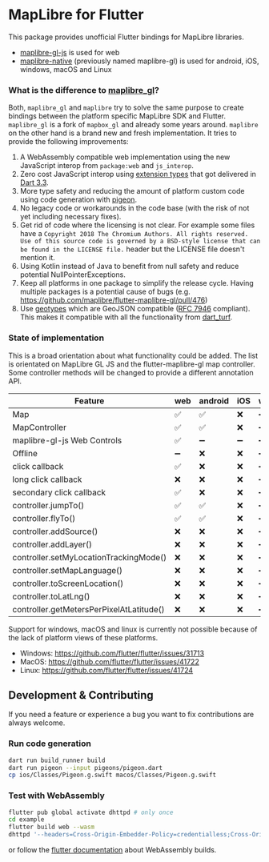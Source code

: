 # MapLibre for Flutter

This package provides unofficial Flutter bindings for MapLibre libraries.

- [maplibre-gl-js](https://github.com/maplibre/maplibre-gl-js) is used for web
- [maplibre-native](https://github.com/maplibre/maplibre-native) (previously
  named maplibre-gl) is used for android, iOS,
  windows, macOS and Linux

### What is the difference to [maplibre_gl](https://pub.dev/packages/maplibre_gl)?

Both, `maplibre_gl` and `maplibre` try to solve the same purpose to create
bindings between the
platform specific MapLibre SDK and Flutter. `maplibre_gl` is a fork
of `mapbox_gl` and already some
years around. `maplibre` on the other hand is a brand new and fresh
implementation. It tries to
provide the following improvements:

1. A WebAssembly compatible web implementation using the new JavaScript interop
   from `package:web`
   and `js_interop`.
2. Zero cost JavaScript interop
   using [extension types](https://dart.dev/language/extension-types)
   that got delivered
   in [Dart 3.3](https://medium.com/dartlang/dart-3-3-325bf2bf6c13).
3. More type safety and reducing the amount of platform custom code using code
   generation with [pigeon](https://pub.dev/packages/pigeon).
4. No legacy code or workarounds in the code base (with the risk of not yet
   including necessary
   fixes).
5. Get rid of code where the licensing is not clear. For example some files
   have
   a `Copyright 2018 The Chromium Authors. All rights reserved. Use of this source code is governed by a BSD-style license that can be found in the LICENSE file.`
   header but the LICENSE file doesn't mention it.
6. Using Kotlin instead of Java to benefit from null safety and reduce potential
   NullPointerExceptions.
7. Keep all platforms in one package to simplify the release cycle. Having
   multiple packages is a potential cause of bugs (e.g.
   https://github.com/maplibre/flutter-maplibre-gl/pull/476)
8. Use [geotypes](https://pub.dev/packages/geotypes) which are
   GeoJSON compatible
   ([RFC 7946](https://datatracker.ietf.org/doc/html/rfc7946) compliant). This
   makes it compatible with all the functionality
   from [dart_turf](https://pub.dev/packages/turf).

### State of implementation

This is a broad orientation about what functionality could be added. The list
is orientated on MapLibre GL JS and the flutter-maplibre-gl map controller.
Some controller methods will be changed to provide a different annotation API.

| Feature                                  | web | android | iOS | windows | macOS | linux |
|------------------------------------------|-----|---------|-----|---------|-------|-------|
| Map                                      | ✅   | ✅       | ❌   | ➖       | ➖     | ➖     |
| MapController                            | ✅   | ✅       | ❌   | ➖       | ➖     | ➖     |
| maplibre-gl-js Web Controls              | ✅   | ➖       | ➖   | ➖       | ➖     | ➖     |
| Offline                                  | ➖   | ❌       | ❌   | ➖       | ➖     | ➖     |
| click callback                           | ✅   | ❌       | ❌   | ➖       | ➖     | ➖     |
| long click callback                      | ❌   | ❌       | ❌   | ➖       | ➖     | ➖     |
| secondary click callback                 | ✅   | ❌       | ❌   | ➖       | ➖     | ➖     |
| controller.jumpTo()                      | ✅   | ✅       | ❌   | ➖       | ➖     | ➖     |
| controller.flyTo()                       | ✅   | ✅       | ❌   | ➖       | ➖     | ➖     |
| controller.addSource()                   | ❌   | ❌       | ❌   | ➖       | ➖     | ➖     |
| controller.addLayer()                    | ❌   | ❌       | ❌   | ➖       | ➖     | ➖     |
| controller.setMyLocationTrackingMode()   | ❌   | ❌       | ❌   | ➖       | ➖     | ➖     |
| controller.setMapLanguage()              | ❌   | ❌       | ❌   | ➖       | ➖     | ➖     |
| controller.toScreenLocation()            | ❌   | ❌       | ❌   | ➖       | ➖     | ➖     |
| controller.toLatLng()                    | ❌   | ❌       | ❌   | ➖       | ➖     | ➖     |
| controller.getMetersPerPixelAtLatitude() | ❌   | ❌       | ❌   | ➖       | ➖     | ➖     |

Support for windows, macOS and linux is currently not possible because of the
lack of platform views of these platforms.

- Windows: https://github.com/flutter/flutter/issues/31713
- MacOS: https://github.com/flutter/flutter/issues/41722
- Linux: https://github.com/flutter/flutter/issues/41724

## Development & Contributing

If you need a feature or experience a bug you want to fix contributions are
always welcome.

### Run code generation

```bash
dart run build_runner build
dart run pigeon --input pigeons/pigeon.dart 
cp ios/Classes/Pigeon.g.swift macos/Classes/Pigeon.g.swift
```

### Test with WebAssembly

```bash
flutter pub global activate dhttpd # only once
cd example
flutter build web --wasm
dhttpd '--headers=Cross-Origin-Embedder-Policy=credentialless;Cross-Origin-Opener-Policy=same-origin' --path=build/web
```

or follow
the [flutter documentation](https://docs.flutter.dev/platform-integration/web/wasm#serving-wasm-locally)
about WebAssembly builds.